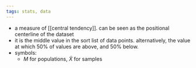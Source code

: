 ```yaml
---
tags: stats, data
---
```


- a measure of [[central tendency]]. can be seen as the positional centerline of the dataset
- it is the middle value in the sort list of data points. alternatively, the value at which 50% of values are above, and 50% below.
- symbols:
	- $M$ for populations, $\tilde{X}$ for samples